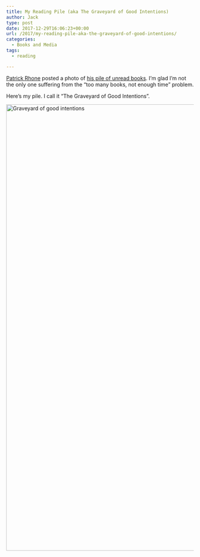 ```yaml
---
title: My Reading Pile (aka The Graveyard of Good Intentions)
author: Jack
type: post
date: 2017-12-29T16:06:23+00:00
url: /2017/my-reading-pile-aka-the-graveyard-of-good-intentions/
categories:
  - Books and Media
tags:
  - reading

---
```

[Patrick Rhone][1] posted a photo of [his pile of unread books][2]. I&#8217;m glad I&#8217;m not the only one suffering from the &#8220;too many books, not enough time&#8221; problem.

Here&#8217;s my pile. I call it &#8220;The Graveyard of Good Intentions&#8221;.

<img src="/wp-content/uploads/2017/12/graveyard-of-good-intentions.jpg" alt="Graveyard of good intentions" title="graveyard-of-good-intentions.jpg" border="0" width="800" height="1200" />

 [1]: http://patrickrhone.com
 [2]: http://www.patrickrhone.net/shot-on-december-29-2017-at-0936am/